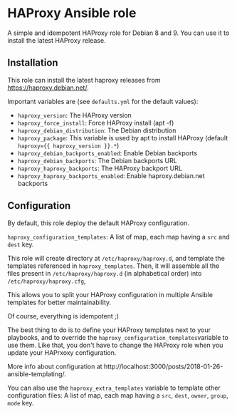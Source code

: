 # HAProxy Ansible role

A simple and idempotent HAProxy role for Debian 8 and 9. You can use it to install the latest HAProxy release.

## Installation

This role can install the latest haproxy releases from https://haproxy.debian.net/.

Important variables are (see `defaults.yml` for the default values):

- `haproxy_version`: The HAProxy version
- `haproxy_force_install`: Force HAProxy install (apt -f)
- `haproxy_debian_distribution`: The Debian distribution
- `haproxy_package`: This variable is used by apt to install HAProxy (default `haproxy={{ haproxy_version }}.*`)
- `haproxy_debian_backports_enabled`: Enable Debian backports
- `haproxy_debian_backports`: The Debian backports URL
- `haproxy_haproxy_backports`: The HAProxy backport URL
- `haproxy_haproxy_backports_enabled`: Enable haproxy.debian.net backports

## Configuration

By default, this role deploy the default HAProxy configuration.

`haproxy_configuration_templates`: A list of map, each map having a `src` and `dest` key.

This role will create directory at `/etc/haproxy/haproxy.d`, and template the templates referenced in `haproxy_templates`. Then, it will assemble all the files present in `/etc/haproxy/haproxy.d` (in alphabetical order) into `/etc/haproxy/haproxy.cfg`,

This allows you to split your HAProxy configuration in multiple Ansible templates for better maintainability.

Of course, everything is idempotent ;)

The best thing to do is to define your HAProxy templates next to your playbooks, and to override the `haproxy_configuration_templates`variable to use them. Like that, you don't have to change the HAProxy role when you update your HAPrxoxy configuration.

More info about configuration at http://localhost:3000/posts/2018-01-26-ansible-templating/.

You can also use the `haproxy_extra_templates` variable to template other configuration files: A list of map, each map having a `src`, `dest`, `owner`, `group`, `mode` key.

